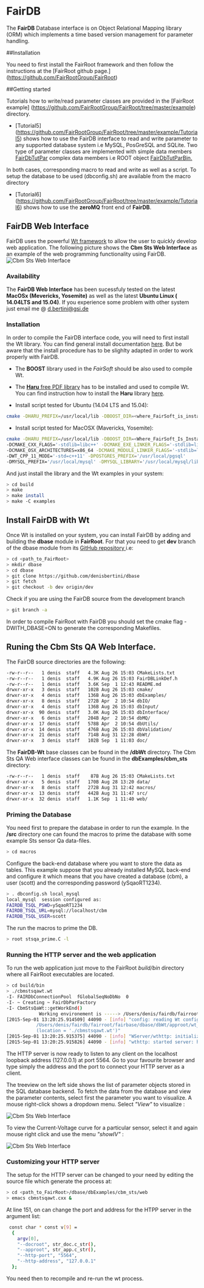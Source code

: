 FairDB
========

The **FairDB** Database interface is on Object Relational Mapping library 
(ORM) which implements a time based version management for parameter handling.


##Installation

You need to first install the FairRoot framework and then follow the 
instructions at the 
[FairRoot github page.] (https://github.com/FairRootGroup/FairRoot)

##Getting started

Tutorials how to write/read parameter classes are provided in the
[FairRoot example] (https://github.com/FairRootGroup/FairRoot/tree/master/example) 
directory. 

* [Tutorial5] (https://github.com/FairRootGroup/FairRoot/tree/master/example/Tutorial5)
shows how to use the FairDB interface to read and write parameter to any supported
database system i.e MySQL, PosGreSQL and SQLite.
Two type of parameter classes are implemented with
simple data members [FairDbTutPar](https://github.com/FairRootGroup/FairRoot/blob/master/example/Tutorial5/src/FairDbTutPar.h) 
complex data members i.e ROOT object [FairDbTutParBin.](https://github.com/FairRootGroup/FairRoot/blob/master/example/Tutorial5/src/FairDbTutParBin.h)

In both cases, corresponding macro to read and write as well as a script. To setup the database to be used (dbconfig.sh) are available from the macro directory 

* [Tutorial6] (https://github.com/FairRootGroup/FairRoot/tree/master/example/Tutorial6)
  shows how to use the **zeroMQ** front end of **FairDB**.

## FairDB Web Interface
FairDB uses the powerful [Wt framework](htpp://www.webtoolkit.eu/wt) to allow the user to
quickly develop web application.
The following picture  shows the **Cbm Sts Web Interface** as  an example of the web programming functionality using FairDB.  
![Cbm Sts Web Interface](/doc/stsqaweb.png)

### Availability
The **FairDB Web Interface** has been sucessfuly tested on the latest **MacOSx (Mevericks, Yosemite)** as well as the latest **Ubuntu Linux ( 14.04LTS and 15.04)**.
If you experience some problem with other system just email me @ <d.bertini@gsi.de>   

### Installation
In order to compile the FairDB interface code, you will need to first install the Wt library.
You can find general install documentation [here](http://http://redmine.emweb.be/projects/1/wiki/Installing_Wt_on_Ubuntu).
But be aware that the install procedure has to be slighlty adapted in order to work properly with 
FairDB.

* The **BOOST** library used in the *FairSoft* should be also used to compile Wt.
* The [**Haru** free PDF library](http:://libharu.org) has to be installed and used to compile Wt. You can
find instruction how to install the **Haru** library [here](http:://libharu.org).



* Install script tested for Ubuntu (14.04 LTS and 15.04):
```bash
cmake -DHARU_PREFIX=/usr/local/lib -DBOOST_DIR=<where_FairSoft_is_installed> <path_to_Wt_source> 
```

* Install script tested for MacOSX (Mavericks, Yosemite):
```bash
cmake -DHARU_PREFIX=/usr/local/lib -DBOOST_DIR=<Where_FairSoft_Is_Installed>
-DCMAKE_CXX_FLAGS='-stdlib=libc++' -DCMAKE_EXE_LINKER_FLAGS='-stdlib=libc++' 
-DCMAKE_OSX_ARCHITECTURES=x86_64 -DCMAKE_MODULE_LINKER_FLAGS='-stdlib=libc++' 
-DWT_CPP_11_MODE='-std=c++11' -DPOSTGRES_PREFIX='/usr/local/pgsql' 
-DMYSQL_PREFIX='/usr/local/mysql' -DMYSQL_LIBRARY='/usr/local/mysql/lib' <path_to_wt_source> 
```

And just install the library and the Wt examples in your system:

```bash
> cd build
> make 
> make install
> make -C examples
```

## Install FairDB with Wt
Once Wt is installed on your system, you can install FairDB by adding and building 
the **dbase** module in **FairRoot**.
For that you need to get **dev** branch of the dbase module from its 
[GitHub repository ](https://github.com/denisbertini/dbase) i.e:
		  
```bash
> cd <path_to_FairRoot>
> mkdir dbase 
> cd dbase
> git clone https://github.com/denisbertini/dbase
> git fetch
> git checkout -b dev origin/dev
```

Check if you are using the FairDB source from the
development branch

```bash
> git branch -a
```

In order to compile FairRoot with FairDB you should set the cmake flag 
-DWITH_DBASE=ON to generate the corresponding Makefiles.
 

## Runing the Cbm Sts QA Web Interface.

The FairDB source directories are the following:

```bash
-rw-r--r--   1 denis  staff   4.3K Aug 26 15:03 CMakeLists.txt
-rw-r--r--   1 denis  staff   4.9K Aug 26 15:03 FairDBLinkDef.h
-rw-r--r--   1 denis  staff   3.6K Sep  1 12:43 README.md
drwxr-xr-x   3 denis  staff   102B Aug 26 15:03 cmake/
drwxr-xr-x   4 denis  staff   136B Aug 26 15:03 dbExamples/
drwxr-xr-x   8 denis  staff   272B Apr  2 10:54 dbIO/
drwxr-xr-x   4 denis  staff   136B Aug 26 15:03 dbInput/
drwxr-xr-x  90 denis  staff   3.0K Aug 26 15:03 dbInterface/
drwxr-xr-x   6 denis  staff   204B Apr  2 10:54 dbMQ/
drwxr-xr-x  17 denis  staff   578B Apr  2 10:54 dbUtils/
drwxr-xr-x  14 denis  staff   476B Aug 26 15:03 dbValidation/
drwxr-xr-x  21 denis  staff   714B Aug 31 12:28 dbWt/
drwxr-xr-x   3 denis  staff   102B Sep  1 11:03 doc/
```

The **FairDB-Wt** base classes  can be found in the **/dbWt** directory.
The Cbm Sts QA Web interface classes can be found in the **dbExamples/cbm_sts** directory: 

```bash
-rw-r--r--   1 denis  staff    87B Aug 26 15:03 CMakeLists.txt
drwxr-xr-x   5 denis  staff   170B Aug 28 13:20 data/
drwxr-xr-x   8 denis  staff   272B Aug 31 12:42 macros/
drwxr-xr-x  13 denis  staff   442B Aug 31 11:47 src/
drwxr-xr-x  32 denis  staff   1.1K Sep  1 11:40 web/
```

### Priming the Database
You need first to prepare the database in order to run the example.
In the **/src** directory one can found the macros to prime the database with some example
Sts sensor Qa data-files.
```bash
> cd macros
``` 
Configure the back-end database where you want to store the data as tables. This example
suppose that you  already installed MySQL back-end and configure it which means that
you have created a database (cbm),  a user (scott) and the corresponding password (ySqaoRT1234).

```bash
> . dbconfig.sh local_mysql
local_mysql  session configured as:
FAIRDB_TSQL_PSWD=ySqaoRT1234
FAIRDB_TSQL_URL=mysql://localhost/cbm
FAIRDB_TSQL_USER=scott
``` 
The run the  macros to prime the DB.
```bash
> root stsqa_prime.C -l 
 ``` 

### Running the HTTP server and the web application
To run the web application just move to the FairRoot *build/bin* directory where all FairRoot 
executables are located. 

```bash
> cd build/bin
> ./cbmstsqawt.wt
-I- FAIRDbConnectionPool  fGlobalSeqNoDbNo  0
-I- ~ Creating ~ FairDbParFactory
-I- CbmStsQaWt::getWorkEnd()  
            Working environement is -----> /Users/denis/fairdb/fairroot/fairbase/
[2015-Sep-01 13:20:25.914509] 44090 - [info] "config: reading Wt config file: 
           /Users/denis/fairdb/fairroot/fairbase/dbase/dbWt/approot/wt_config.xml 
           (location = './cbmstsqawt.wt')"
[2015-Sep-01 13:20:25.915375] 44090 - [info] "WServer/wthttp: initializing built-in wthttpd"
[2015-Sep-01 13:20:25.915826] 44090 - [info] "wthttp: started server: http://127.0.0.1:5564" 
 ``` 
The HTTP server is now ready to listen to any client on the localhost loopback address 
(127.0.0.1) at port 5564. 
Go to your favourite browser and type simply the address and the port to connect 
your HTTP server as a client. 

The treeview on the left side shows the list of parameter objects stored
in the SQL database backend. To fetch the data from the database and view the parameter 
contents, select first the parameter you want to visualize. A mouse right-click shows a dropdown
menu. Select *"View"* to visualize :

![Cbm Sts Web Interface](/doc/cbmstsqa_init.png)

To view the Current-Voltage curve for a particular sensor, select it and again mouse right click
and use the menu *"showIV"* :

![Cbm Sts Web Interface](/doc/cbmstsqa_view.png)


### Customizing your HTTP server

The setup for the HTTP server can be changed to your need 
by editing the source file which generate the process at:

```bash
> cd <path_to_FairRoot>/dbase/dbExamples/cbm_sts/web
> emacs cbmstsqawt.cxx & 
 ``` 
At line 151, on can change the port and address for the HTPP server in the argument
list:

```bash
 const char * const v[9] =
  {
    argv[0],
	"--docroot", str_doc.c_str(),
	"--approot", str_app.c_str(),
    "--http-port", "5564",
    "--http-address", "127.0.0.1"
  };
 ``` 
You need then to recompile and re-run the wt process.






 













